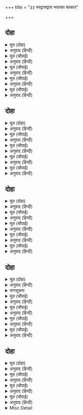 +++
title = "३३ भरद्वाजद्वारा भरतका सत्कार"

+++


## दोहा


<details><summary>मूल (दोहा)</summary>

करि प्रबोधु मुनिबर कहेउ अतिथि पेमप्रिय होहु।  
कंद मूल फल फूल हम देहिं लेहु करि छोहु॥ २१२॥
</details>

<details><summary>अनुवाद (हिन्दी)</summary>

इस प्रकार मुनिश्रेष्ठ भरद्वाजजीने उनका समाधान करके कहा—अब आपलोग हमारे प्रेमप्रिय अतिथि बनिये और कृपा करके कन्द-मूल, फल-फूल जो कुछ हम दें, स्वीकार कीजिये॥ २१२॥
</details>

<details><summary>मूल (चौपाई)</summary>

सुनि मुनि बचन भरत हियँ सोचू।  
भयउ कुअवसर कठिन सँकोचू॥  
जानि गरुइ गुर गिरा बहोरी।  
चरन बंदि बोले कर जोरी॥
</details>

<details><summary>अनुवाद (हिन्दी)</summary>

मुनिके वचन सुनकर भरतके हृदयमें सोच हुआ कि यह बेमौके बड़ा बेढब संकोच आ पड़ा! फिर गुरुजनोंकी वाणीको महत्त्वपूर्ण (आदरणीय) समझकर, चरणोंकी वन्दना करके हाथ जोड़कर बोले—॥ १॥
</details>

<details><summary>मूल (चौपाई)</summary>

सिर धरि आयसु करिअ तुम्हारा।  
परम धरम यहु नाथ हमारा॥  
भरत बचन मुनिबर मन भाए।  
सुचि सेवक सिष निकट बोलाए॥
</details>

<details><summary>अनुवाद (हिन्दी)</summary>

हे नाथ! आपकी आज्ञाको सिर चढ़ाकर उसका पालन करना, यह हमारा परम धर्म है। भरतजीके ये वचन मुनिश्रेष्ठके मनको अच्छे लगे। उन्होंने विश्वासपात्र सेवकों और शिष्योंको पास बुलाया॥ २॥
</details>

<details><summary>मूल (चौपाई)</summary>

चाहिअ कीन्हि भरत पहुनाई।  
कंद मूल फल आनहु जाई॥  
भलेहिं नाथ कहि तिन्ह सिर नाए।  
प्रमुदित निज निज काज सिधाए॥
</details>

<details><summary>अनुवाद (हिन्दी)</summary>

[और कहा कि] भरतकी पहुनई करनी चाहिये। जाकर कन्द, मूल और फल लाओ। उन्होंने ‘हे नाथ! बहुत अच्छा’ कहकर सिर नवाया और तब वे बड़े आनन्दित होकर अपने-अपने कामको चल दिये॥ ३॥
</details>

<details><summary>मूल (चौपाई)</summary>

मुनिहि सोच पाहुन बड़ नेवता।  
तसि पूजा चाहिअ जस देवता॥  
सुनि रिधि सिधि अनिमादिक आईं।  
आयसु होइ सो करहिं गोसाईं॥
</details>

<details><summary>अनुवाद (हिन्दी)</summary>

मुनिको चिन्ता हुई कि हमने बहुत बड़े मेहमानको न्योता है। अब जैसा देवता हो, वैसी ही उसकी पूजा भी होनी चाहिये। यह सुनकर ऋद्धियाँ और अणिमादि सिद्धियाँ आ गयीं [और बोलीं—] हे गोसाईं! जो आपकी आज्ञा हो सो हम करें॥ ४॥
</details>

## दोहा


<details><summary>मूल (दोहा)</summary>

राम बिरह ब्याकुल भरतु सानुज सहित समाज।  
पहुनाई करि हरहु श्रम कहा मुदित मुनिराज॥ २१३॥
</details>

<details><summary>अनुवाद (हिन्दी)</summary>

मुनिराजने प्रसन्न होकर कहा—छोटे भाई शत्रुघ्न और समाजसहित भरतजी श्रीरामचन्द्रजीके विरहमें व्याकुल हैं, इनकी पहुनाई (आतिथ्य-सत्कार) करके इनके श्रमको दूर करो॥ २१३॥
</details>

<details><summary>मूल (चौपाई)</summary>

रिधि सिधि सिर धरि मुनिबर बानी।  
बड़भागिनि आपुहि अनुमानी॥  
कहहिं परसपर सिधि समुदाई।  
अतुलित अतिथि राम लघु भाई॥
</details>

<details><summary>अनुवाद (हिन्दी)</summary>

ऋद्धि-सिद्धिने मुनिराजकी आज्ञाको सिर चढ़ाकर अपनेको बड़भागिनी समझा। सब सिद्धियाँ आपसमें कहने लगीं—श्रीरामचन्द्रजीके छोटे भाई भरत ऐसे अतिथि हैं, जिनकी तुलनामें कोई नहीं आ सकता॥ १॥
</details>

<details><summary>मूल (चौपाई)</summary>

मुनि पद बंदि करिअ सोइ आजू।  
होइ सुखी सब राज समाजू॥  
अस कहि रचेउ रुचिर गृह नाना।  
जेहि बिलोकि बिलखाहिं बिमाना॥
</details>

<details><summary>अनुवाद (हिन्दी)</summary>

अतः मुनिके चरणोंकी वन्दना करके आज वही करना चाहिये जिससे सारा राज-समाज सुखी हो। ऐसा कहकर उन्होंने बहुत-से सुन्दर घर बनाये, जिन्हें देखकर विमान भी विलखते हैं (लजा जाते हैं)॥ २॥
</details>

<details><summary>मूल (चौपाई)</summary>

भोग बिभूति भूरि भरि राखे।  
देखत जिन्हहि अमर अभिलाषे॥  
दासीं दास साजु सब लीन्हें।  
जोगवत रहहिं मनहि मनु दीन्हें॥
</details>

<details><summary>अनुवाद (हिन्दी)</summary>

उन घरोंमें बहुत-से भोग (इन्द्रियोंके विषय) और ऐश्वर्य (ठाट-बाट) का सामान भरकर रख दिया, जिन्हें देखकर देवता भी ललचा गये। दासी-दास सब प्रकारकी सामग्री लिये हुए मन लगाकर उनके मनोंको देखते रहते हैं (अर्थात् उनके मनकी रुचिके अनुसार करते रहते हैं)॥ ३॥
</details>

<details><summary>मूल (चौपाई)</summary>

सब समाजु सजि सिधि पल माहीं।  
जे सुख सुरपुर सपनेहुँ नाहीं॥  
प्रथमहिं बास दिए सब केही।  
सुंदर सुखद जथा रुचि जेही॥
</details>

<details><summary>अनुवाद (हिन्दी)</summary>

जो सुखके सामान स्वर्गमें भी स्वप्नमें भी नहीं हैं ऐसे सब सामान सिद्धियोंने पलभरमें सज दिये। पहले तो उन्होंने सब किसीको, जिसकी जैसी रुचि थी वैसे ही, सुन्दर सुखदायक निवासस्थान दिये॥ ४॥
</details>

## दोहा


<details><summary>मूल (दोहा)</summary>

बहुरि सपरिजन भरत कहुँ रिषि अस आयसु दीन्ह।  
बिधि बिसमय दायकु बिभव मुनिबर तपबल कीन्ह॥ २१४॥
</details>

<details><summary>अनुवाद (हिन्दी)</summary>

और फिर कुटुम्बसहित भरतजीको दिये, क्योंकि ऋषि भरद्वाजजीने ऐसी ही आज्ञा दे रखी थी। [भरतजी चाहते थे कि उनके सब संगियोंको आराम मिले, इसलिये उनके मनकी बात जानकर मुनिने पहले उन लोगोंको स्थान देकर पीछे सपरिवार भरतजीको स्थान देनेके लिये आज्ञा दी थी।] मुनिश्रेष्ठने तपोबलसे ब्रह्माको भी चकित कर देनेवाला वैभव रच दिया॥ २१४॥
</details>

<details><summary>मूल (चौपाई)</summary>

मुनि प्रभाउ जब भरत बिलोका।  
सब लघु लगे लोकपति लोका॥  
सुख समाजु नहिं जाइ बखानी।  
देखत बिरति बिसारहिं ग्यानी॥
</details>

<details><summary>अनुवाद (हिन्दी)</summary>

जब भरतजीने मुनिके प्रभावको देखा तो उसके सामने उन्हें [इन्द्र, वरुण, यम, कुबेर आदि] सभी लोकपालोंके लोक तुच्छ जान पड़े। सुखकी सामग्रीका वर्णन नहीं हो सकता, जिसे देखकर ज्ञानीलोग भी वैराग्य भूल जाते हैं॥ १॥
</details>

<details><summary>मूल (चौपाई)</summary>

आसन सयन सुबसन बिताना।  
बन बाटिका बिहग मृग नाना॥  
सुरभि फूल फल अमिअ समाना।  
बिमल जलासय बिबिध बिधाना॥
</details>

<details><summary>अनुवाद (हिन्दी)</summary>

आसन, सेज, सुन्दर वस्त्र, चँदोवे, वन, बगीचे, भाँति-भाँतिके पक्षी और पशु, सुगन्धित फूल और अमृतके समान स्वादिष्ट फल, अनेकों प्रकारके (तालाब, कुएँ, बावली आदि) निर्मल जलाशय,॥ २॥
</details>

<details><summary>मूल (चौपाई)</summary>

असन पान सुचि अमिअ अमी से।  
देखि लोग सकुचात जमी से॥  
सुर सुरभी सुरतरु सबही कें।  
लखि अभिलाषु सुरेस सची कें॥
</details>

<details><summary>अनुवाद (हिन्दी)</summary>

तथा अमृतके भी अमृत-सरीखे पवित्र खान-पानके पदार्थ थे, जिन्हें देखकर सब लोग संयमी पुरुषों (विरक्त मुनियों) की भाँति सकुचा रहे हैं। सभीके डेरोंमें [मनोवाञ्छित वस्तु देनेवाले] कामधेनु और कल्पवृक्ष हैं, जिन्हें देखकर इन्द्र और इन्द्राणीको भी अभिलाषा होती है (उनका भी मन ललचा जाता है)॥ ३॥
</details>

<details><summary>मूल (चौपाई)</summary>

रितु बसंत बह त्रिबिध बयारी।  
सब कहँ सुलभ पदारथ चारी॥  
स्रक चंदन बनितादिक भोगा।  
देखि हरष बिसमय बस लोगा॥
</details>

<details><summary>अनुवाद (हिन्दी)</summary>

वसन्त-ऋतु है। शीतल, मन्द, सुगन्ध तीन प्रकारकी हवा बह रही है। सभीको [धर्म, अर्थ, काम और मोक्ष] चारों पदार्थ सुलभ हैं। माला, चन्दन, स्त्री आदिक भोगोंको देखकर सब लोग हर्ष और विषादके वश हो रहे हैं। [हर्ष तो भोग-सामग्रियोंको और मुनिके तपःप्रभावको देखकर होता है और विषाद इस बातसे होता है कि श्रीरामके वियोगमें नियम-व्रतसे रहनेवाले हमलोग भोग-विलासमें क्यों आ फँसे; कहीं इनमें आसक्त होकर हमारा मन नियम-व्रतोंको न त्याग दे]॥ ४॥
</details>

## दोहा


<details><summary>मूल (दोहा)</summary>

संपति चकई भरतु चक मुनि आयस खेलवार।  
तेहि निसि आश्रम पिंजराँ राखे भा भिनुसार॥ २१५॥
</details>

<details><summary>अनुवाद (हिन्दी)</summary>

सम्पत्ति (भोग-विलासकी सामग्री) चकवी है और भरतजी चकवा हैं और मुनिकी आज्ञा खेल है, जिसने उस रातको आश्रमरूपी पिंजड़ेमें दोनोंको बंद कर रखा और ऐसे ही सबेरा हो गया। [जैसे किसी बहेलियेके द्वारा एक पिंजड़ेमें रखे जानेपर भी चकवी-चकवेका रातको संयोग नहीं होता, वैसे ही भरद्वाजजीकी आज्ञासे रातभर भोग-सामग्रियोंके साथ रहनेपर भी भरतजीने मनसे भी उनका स्पर्शतक नहीं किया।]॥ २१५॥
</details>

<details><summary>भागसूचना</summary>

मासपारायण, उन्नीसवाँ विश्राम
</details>

<details><summary>मूल (चौपाई)</summary>

कीन्ह निमज्जनु तीरथराजा।  
नाइ मुनिहि सिरु सहित समाजा॥  
रिषि आयसु असीस सिर राखी।  
करि दंडवत बिनय बहु भाषी॥
</details>

<details><summary>अनुवाद (हिन्दी)</summary>

[प्रातःकाल] भरतजीने तीर्थराजमें स्नान किया और समाजसहित मुनिको सिर नवाकर और ऋषिकी आज्ञा तथा आशीर्वादको सिर चढ़ाकर दण्डवत् करके बहुत विनती की॥ १॥
</details>

<details><summary>मूल (चौपाई)</summary>

पथ गति कुसल साथ सब लीन्हें।  
चले चित्रकूटहिं चितु दीन्हें॥  
रामसखा कर दीन्हें लागू।  
चलत देह धरि जनु अनुरागू॥
</details>

<details><summary>अनुवाद (हिन्दी)</summary>

तदनन्तर रास्तेकी पहचान रखनेवाले लोगों (कुशल पथप्रदर्शकों) के साथ सब लोगोंको लिये हुए भरतजी चित्रकूटमें चित्त लगाये चले। भरतजी रामसखा गुहके हाथमें हाथ दिये हुए ऐसे जा रहे हैं, मानो साक्षात् प्रेम ही शरीर धारण किये हुए हो॥ २॥
</details>

<details><summary>मूल (चौपाई)</summary>

नहिं पद त्रान सीस नहिं छाया।  
पेमु नेमु ब्रतु धरमु अमाया॥  
लखन राम सिय पंथ कहानी।  
पूँछत सखहि कहत मृदु बानी॥
</details>

<details><summary>अनुवाद (हिन्दी)</summary>

न तो उनके पैरोंमें जूते हैं और न सिरपर छाया है। उनका प्रेम, नियम, व्रत और धर्म निष्कपट (सच्चा) है। वे सखा निषादराजसे लक्ष्मणजी, श्रीरामचन्द्रजी और सीताजीके रास्तेकी बातें पूछते हैं, और वह कोमल वाणीसे कहता है॥ ३॥
</details>

<details><summary>मूल (चौपाई)</summary>

राम बास थल बिटप बिलोकें।  
उर अनुराग रहत नहिं रोकें॥  
देखि दसा सुर बरिसहिं फूला।  
भइ मृदु महि मगु मंगल मूला॥
</details>

<details><summary>अनुवाद (हिन्दी)</summary>

श्रीरामचन्द्रजीके ठहरनेकी जगहों और वृक्षोंको देखकर उनके हृदयमें प्रेम रोके नहीं रुकता। भरतजीकी यह दशा देखकर देवता फूल बरसाने लगे। पृथ्वी कोमल हो गयी और मार्ग मङ्गलका मूल बन गया॥ ४॥
</details>

## दोहा


<details><summary>मूल (दोहा)</summary>

किएँ जाहिं छाया जलद सुखद बहइ बर बात।  
तस मगु भयउ न राम कहँ जस भा भरतहि जात॥ २१६॥
</details>

<details><summary>अनुवाद (हिन्दी)</summary>

बादल छाया किये जा रहे हैं, सुख देनेवाली सुन्दर हवा बह रही है। भरतजीके जाते समय मार्ग जैसा सुखदायक हुआ, वैसा श्रीरामचन्द्रजीको भी नहीं हुआ था॥ २१६॥
</details>

<details><summary>मूल (चौपाई)</summary>

जड़ चेतन मग जीव घनेरे।  
जे चितए प्रभु जिन्ह प्रभु हेरे॥  
ते सब भए परम पद जोगू।  
भरत दरस मेटा भव रोगू॥
</details>

<details><summary>अनुवाद (हिन्दी)</summary>

रास्तेमें असंख्य जड़-चेतन जीव थे। उनमेंसे जिनको प्रभु श्रीरामचन्द्रजीने देखा, अथवा जिन्होंने प्रभु श्रीरामचन्द्रजीको देखा वे सब [उसी समय] परमपदके अधिकारी हो गये। परन्तु अब भरतजीके दर्शनने तो उनका भव (जन्म-मरण)-रूपी रोग मिटा ही दिया। [श्रीरामदर्शनसे तो वे परमपदके अधिकारी ही हुए थे, परन्तु भरतदर्शनसे उन्हें वह परमपद प्राप्त हो गया]॥ १॥
</details>

<details><summary>मूल (चौपाई)</summary>

यह बड़ि बात भरत कइ नाहीं।  
सुमिरत जिनहि रामु मन माहीं॥  
बारक राम कहत जग जेऊ।  
होत तरन तारन नर तेऊ॥
</details>

<details><summary>अनुवाद (हिन्दी)</summary>

भरतजीके लिये यह कोई बड़ी बात नहीं है, जिन्हें श्रीरामजी स्वयं अपने मनमें स्मरण करते रहते हैं। जगत् में जो भी मनुष्य एक बार ‘राम’ कह लेते हैं, वे भी तरने-तारनेवाले हो जाते हैं!॥ २॥
</details>

<details><summary>मूल (चौपाई)</summary>

भरतु राम प्रिय पुनि लघु भ्राता।  
कस न होइ मगु मंगलदाता॥  
सिद्ध साधु मुनिबर अस कहहीं।  
भरतहि निरखि हरषु हियँ लहहीं॥
</details>

<details><summary>अनुवाद (हिन्दी)</summary>

फिर भरतजी तो श्रीरामचन्द्रजीके प्यारे तथा उनके छोटे भाई ठहरे। तब भला उनके लिये मार्ग मङ्गल (सुख) दायक कैसे न हो? सिद्ध, साधु और श्रेष्ठ मुनि ऐसा कह रहे हैं और भरतजीको देखकर हृदयमें हर्ष-लाभ करते हैं॥ ३॥
</details>

<details><summary>Misc Detail</summary>


</details>
